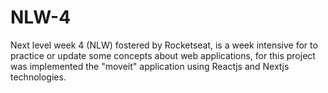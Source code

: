 # NLW-4
Next level week 4 (NLW) fostered by Rocketseat, is a week intensive for to practice or update some concepts about web applications, for this project was implemented the "moveit" application using Reactjs and Nextjs technologies.
